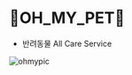 # 🐶OH_MY_PET🐶

- 반려동물 All Care Service

![ohmypic](https://user-images.githubusercontent.com/77622831/129151910-60bd5fe6-7eb2-4ca1-af97-e5ed70374751.gif)

